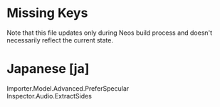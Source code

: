 # Missing Keys
Note that this file updates only during Neos build process and doesn't necessarily reflect the current state.

# Japanese [ja]
Importer.Model.Advanced.PreferSpecular  
Inspector.Audio.ExtractSides  

